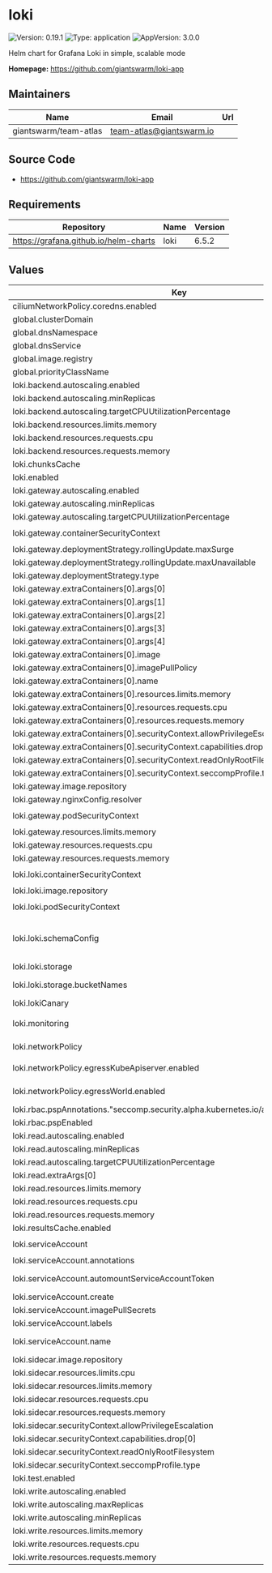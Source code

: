 # loki

![Version: 0.19.1](https://img.shields.io/badge/Version-0.19.1-informational?style=flat-square) ![Type: application](https://img.shields.io/badge/Type-application-informational?style=flat-square) ![AppVersion: 3.0.0](https://img.shields.io/badge/AppVersion-3.0.0-informational?style=flat-square)

Helm chart for Grafana Loki in simple, scalable mode

**Homepage:** <https://github.com/giantswarm/loki-app>

## Maintainers

| Name | Email | Url |
| ---- | ------ | --- |
| giantswarm/team-atlas | <team-atlas@giantswarm.io> |  |

## Source Code

* <https://github.com/giantswarm/loki-app>

## Requirements

| Repository | Name | Version |
|------------|------|---------|
| https://grafana.github.io/helm-charts | loki | 6.5.2 |

## Values

| Key | Type | Default | Description |
|-----|------|---------|-------------|
| ciliumNetworkPolicy.coredns.enabled | bool | `true` |  |
| global.clusterDomain | string | `"cluster.local"` | configures cluster domain ("cluster.local" by default) |
| global.dnsNamespace | string | `"kube-system"` | configures DNS service namespace |
| global.dnsService | string | `"coredns"` | configures DNS service name |
| global.image.registry | string | `"gsoci.azurecr.io"` | Overrides the Docker registry globally for all images |
| global.priorityClassName | string | `nil` | Overrides the priorityClassName for all pods |
| loki.backend.autoscaling.enabled | bool | `true` |  |
| loki.backend.autoscaling.minReplicas | int | `2` |  |
| loki.backend.autoscaling.targetCPUUtilizationPercentage | int | `90` |  |
| loki.backend.resources.limits.memory | string | `"3Gi"` |  |
| loki.backend.resources.requests.cpu | string | `"200m"` |  |
| loki.backend.resources.requests.memory | string | `"1Gi"` |  |
| loki.chunksCache | object | `{"enabled":true}` | Caching configuration |
| loki.enabled | bool | `true` |  |
| loki.gateway.autoscaling.enabled | bool | `true` |  |
| loki.gateway.autoscaling.minReplicas | int | `2` |  |
| loki.gateway.autoscaling.targetCPUUtilizationPercentage | int | `90` |  |
| loki.gateway.containerSecurityContext | object | `{"allowPrivilegeEscalation":false,"capabilities":{"drop":["ALL"]},"readOnlyRootFilesystem":true,"seccompProfile":{"type":"RuntimeDefault"}}` | The SecurityContext for gateway containers |
| loki.gateway.deploymentStrategy.rollingUpdate.maxSurge | int | `0` |  |
| loki.gateway.deploymentStrategy.rollingUpdate.maxUnavailable | int | `1` |  |
| loki.gateway.deploymentStrategy.type | string | `"RollingUpdate"` |  |
| loki.gateway.extraContainers[0].args[0] | string | `"--listen"` |  |
| loki.gateway.extraContainers[0].args[1] | string | `"127.0.0.1:8053"` |  |
| loki.gateway.extraContainers[0].args[2] | string | `"--hostsfile=/etc/hosts"` |  |
| loki.gateway.extraContainers[0].args[3] | string | `"--enable-search"` |  |
| loki.gateway.extraContainers[0].args[4] | string | `"--verbose"` |  |
| loki.gateway.extraContainers[0].image | string | `"gsoci.azurecr.io/giantswarm/go-dnsmasq:release-1.0.7"` |  |
| loki.gateway.extraContainers[0].imagePullPolicy | string | `"IfNotPresent"` |  |
| loki.gateway.extraContainers[0].name | string | `"dnsmasq"` |  |
| loki.gateway.extraContainers[0].resources.limits.memory | string | `"100Mi"` |  |
| loki.gateway.extraContainers[0].resources.requests.cpu | string | `"10m"` |  |
| loki.gateway.extraContainers[0].resources.requests.memory | string | `"10Mi"` |  |
| loki.gateway.extraContainers[0].securityContext.allowPrivilegeEscalation | bool | `false` |  |
| loki.gateway.extraContainers[0].securityContext.capabilities.drop[0] | string | `"ALL"` |  |
| loki.gateway.extraContainers[0].securityContext.readOnlyRootFilesystem | bool | `true` |  |
| loki.gateway.extraContainers[0].securityContext.seccompProfile.type | string | `"RuntimeDefault"` |  |
| loki.gateway.image.repository | string | `"giantswarm/nginx-unprivileged"` |  |
| loki.gateway.nginxConfig.resolver | string | `"127.0.0.1:8053 valid=60s"` |  |
| loki.gateway.podSecurityContext | object | `{"fsGroup":101,"runAsGroup":101,"runAsNonRoot":true,"runAsUser":101,"seccompProfile":{"type":"RuntimeDefault"}}` | The SecurityContext for gateway containers |
| loki.gateway.resources.limits.memory | string | `"500Mi"` |  |
| loki.gateway.resources.requests.cpu | string | `"50m"` |  |
| loki.gateway.resources.requests.memory | string | `"50Mi"` |  |
| loki.loki.containerSecurityContext | object | `{"allowPrivilegeEscalation":false,"capabilities":{"drop":["ALL"]},"readOnlyRootFilesystem":true,"seccompProfile":{"type":"RuntimeDefault"}}` | The SecurityContext for Loki containers |
| loki.loki.image.repository | string | `"giantswarm/loki"` |  |
| loki.loki.podSecurityContext | object | `{"fsGroup":10001,"runAsGroup":10001,"runAsNonRoot":true,"runAsUser":10001,"seccompProfile":{"type":"RuntimeDefault"}}` | The SecurityContext for Loki pods |
| loki.loki.schemaConfig | object | `{"configs":[{"from":"2024-04-01","index":{"period":"24h","prefix":"index_"},"object_store":"s3","schema":"v13","store":"tsdb"}]}` | Loki Storage schema configuration    Loki 3 requires a schema to be configured so we configure v13, the latest.    Doc is here: https://grafana.com/docs/loki/latest/configure/storage/#schema-config |
| loki.loki.storage | object | `{"bucketNames":{"admin":"admin","chunks":"chunks","ruler":"ruler"}}` | Loki Storage configuration |
| loki.loki.storage.bucketNames | object | `{"admin":"admin","chunks":"chunks","ruler":"ruler"}` | - Loki requires a bucket for chunks and the ruler. TODO(user): Please provide these values if you are using object storage. |
| loki.lokiCanary | object | `{"enabled":false}` | Canary configuration |
| loki.monitoring | object | `{"alerts":{"enabled":false},"dashboards":{"enabled":false},"rules":{"enabled":false},"selfMonitoring":{"enabled":false,"grafanaAgent":{"installOperator":false}},"serviceMonitor":{"enabled":true}}` | Configuration of monitoring components |
| loki.networkPolicy | object | `{"egressKubeApiserver":{"enabled":true},"egressWorld":{"enabled":true},"enabled":true,"flavor":"cilium"}` | Configuration of Loki's network policy |
| loki.networkPolicy.egressKubeApiserver.enabled | bool | `true` | Enable additional cilium egress rules to kube-apiserver for backend. |
| loki.networkPolicy.egressWorld.enabled | bool | `true` | Enable additional cilium egress rules to external world for write, read and backend. |
| loki.rbac.pspAnnotations."seccomp.security.alpha.kubernetes.io/allowedProfileNames" | string | `"*"` |  |
| loki.rbac.pspEnabled | bool | `true` |  |
| loki.read.autoscaling.enabled | bool | `true` |  |
| loki.read.autoscaling.minReplicas | int | `2` |  |
| loki.read.autoscaling.targetCPUUtilizationPercentage | int | `90` |  |
| loki.read.extraArgs[0] | string | `"-querier.multi-tenant-queries-enabled"` |  |
| loki.read.resources.limits.memory | string | `"3Gi"` |  |
| loki.read.resources.requests.cpu | string | `"200m"` |  |
| loki.read.resources.requests.memory | string | `"1Gi"` |  |
| loki.resultsCache.enabled | bool | `true` |  |
| loki.serviceAccount | object | `{"annotations":{},"automountServiceAccountToken":true,"create":true,"imagePullSecrets":[],"labels":{},"name":"loki"}` | Configuration of Loki's service account |
| loki.serviceAccount.annotations | object | `{}` | Annotations for the service account |
| loki.serviceAccount.automountServiceAccountToken | bool | `true` | Set this toggle to false to opt out of automounting API credentials for the service account |
| loki.serviceAccount.create | bool | `true` | Specifies whether a ServiceAccount should be created |
| loki.serviceAccount.imagePullSecrets | list | `[]` | Image pull secrets for the service account |
| loki.serviceAccount.labels | object | `{}` | Labels for the service account |
| loki.serviceAccount.name | string | `"loki"` | The name of the ServiceAccount to use. If not set and create is true, a name is generated using the fullname template |
| loki.sidecar.image.repository | string | `"gsoci.azurecr.io/giantswarm/k8s-sidecar"` |  |
| loki.sidecar.resources.limits.cpu | string | `"100m"` |  |
| loki.sidecar.resources.limits.memory | string | `"100Mi"` |  |
| loki.sidecar.resources.requests.cpu | string | `"50m"` |  |
| loki.sidecar.resources.requests.memory | string | `"50Mi"` |  |
| loki.sidecar.securityContext.allowPrivilegeEscalation | bool | `false` |  |
| loki.sidecar.securityContext.capabilities.drop[0] | string | `"ALL"` |  |
| loki.sidecar.securityContext.readOnlyRootFilesystem | bool | `true` |  |
| loki.sidecar.securityContext.seccompProfile.type | string | `"RuntimeDefault"` |  |
| loki.test.enabled | bool | `false` |  |
| loki.write.autoscaling.enabled | bool | `true` |  |
| loki.write.autoscaling.maxReplicas | int | `10` |  |
| loki.write.autoscaling.minReplicas | int | `2` |  |
| loki.write.resources.limits.memory | string | `"4Gi"` |  |
| loki.write.resources.requests.cpu | string | `"500m"` |  |
| loki.write.resources.requests.memory | string | `"3Gi"` |  |


